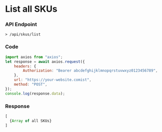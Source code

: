 # List all SKUs

### API Endpoint

```
> /api/skus/list
```

### Code

```js copy
import axios from "axios";
let response = await axios.request({
    headers: {
        Authorization: "Bearer abcdefghijklmnopqrstuvwxyz0123456789",
    },
    url: "https://your-website.comist",
    method: "POST",
});
console.log(response.data);
```

### Response

```js copy
[
  {Array of all SKUs}
]
```

